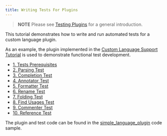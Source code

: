 ```yaml
---
title: Writing Tests For Plugins
---
```

<!-- Copyright 2000-2020 JetBrains s.r.o. and other contributors. Use of this source code is governed by the Apache 2.0 license that can be found in the LICENSE file. -->

> **NOTE** Please see [Testing Plugins](/basics/testing_plugins/testing_plugins.md) for a general introduction.

This tutorial demonstrates how to write and run automated tests for a custom language plugin.

As an example, the plugin implemented in the [Custom Language Support Tutorial](/tutorials/custom_language_support_tutorial.md) is used to demonstrate functional test development.

*  [1. Tests Prerequisites](writing_tests_for_plugins/tests_prerequisites.md)
*  [2. Parsing Test](writing_tests_for_plugins/parsing_test.md)
*  [3. Completion Test](writing_tests_for_plugins/completion_test.md)
*  [4. Annotator Test](writing_tests_for_plugins/annotator_test.md)
*  [5. Formatter Test](writing_tests_for_plugins/formatter_test.md)
*  [6. Rename Test](writing_tests_for_plugins/rename_test.md)
*  [7. Folding Test](writing_tests_for_plugins/folding_test.md)
*  [8. Find Usages Test](writing_tests_for_plugins/find_usages_test.md)
*  [9. Commenter Test](writing_tests_for_plugins/commenter_test.md)
*  [10. Reference Test](writing_tests_for_plugins/reference_test.md)

The plugin and test code can be found in the [simple_language_plugin](https://github.com/JetBrains/intellij-sdk-docs/tree/master/code_samples/simple_language_plugin) code sample.
